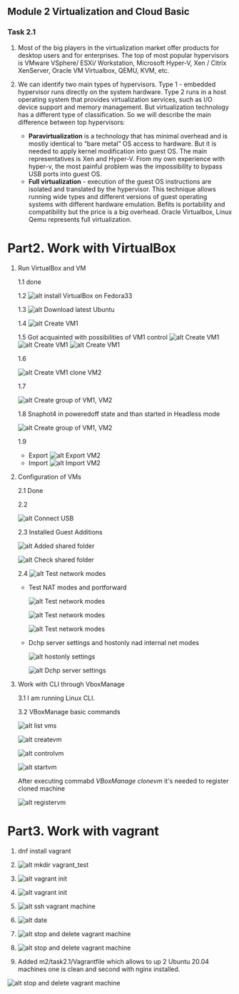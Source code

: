 ## Module 2 Virtualization and Cloud Basic
### Task 2.1
1. Most of the big players in the virtualization market offer products for desktop users and for enterprises. The top of most popular hypervisors is VMware VSphere/ ESXi/ Workstation, Microsoft  Hyper-V, Xen / Citrix XenServer, Oracle VM Virtualbox, QEMU, KVM, etc.

2. We can identify two main types of hypervisors. Type 1 - embedded hypervisor runs directly on the system hardware. Type 2 runs in a host operating system that provides virtualization services, such as I/O device support and memory management. But virtualization technology has a different type of classification. So we will describe the main difference between top hypervisors:
    + **Paravirtualization** is a technology that has minimal overhead and is mostly identical to “bare metal” OS access to hardware. But it is needed to apply kernel modification into guest OS. The main representatives is Xen and Hyper-V. From my own experience with hyper-v, the most painful problem was the impossibility to bypass USB ports into guest OS.
    + **Full virtualization** - execution of the guest OS  instructions are isolated and translated by the hypervisor. This technique allows running wide types and different versions of guest operating systems with different hardware emulation. Befits is portability and compatibility but the price is a big overhead. Oracle Virtualbox, Linux Qemu represents full virtualization. 
# **Part2. Work with VirtualBox**
1. Run VirtualBox and VM

    1.1 done

    1.2 ![alt install VirtualBox on Fedora33](/m2/task2.1/images/1_2.png)

    1.3 ![alt Download latest Ubuntu](/m2/task2.1/images/1_3.png)

    1.4 
    ![alt Create VM1](/m2/task2.1/images/1_4.png)

    1.5 Got acquainted with possibilities of VM1 control
    ![alt Create VM1](/m2/task2.1/images/1_5_1.png)
    ![alt Create VM1](/m2/task2.1/images/1_5_2.png)
    ![alt Create VM1](/m2/task2.1/images/1_5_3.png)

    1.6

    ![alt Create VM1 clone VM2](/m2/task2.1/images/1_6.png)

    1.7 

    ![alt Create group of  VM1, VM2](/m2/task2.1/images/1_7.png)

    1.8 Snaphot4 in poweredoff state and than started in Headless mode

     ![alt Create group of  VM1, VM2](/m2/task2.1/images/1_8.png)

    1.9 
    + Export
    ![alt Export  VM2](/m2/task2.1/images/1.9.png)
    + Import
    ![alt Import VM2](/m2/task2.1/images/1_9_1.png)
2. Configuration of VMs

    2.1 Done

    2.2 

    ![alt Connect USB](/m2/task2.1/images/2_2.png)

    2.3 Installed Guest Additions
  
    ![alt Added shared folder](/m2/task2.1/images/2_3_1.png)

    ![alt Check shared folder](/m2/task2.1/images/2_3_2.png)

    2.4  ![alt Test network modes](/m2/task2.1/images/Vboxnet.png)

    +  Test NAT modes and portforward

        ![alt Test network modes](/m2/task2.1/images/2_4_1.png)

        ![alt Test network modes](/m2/task2.1/images/2_4_2.png)

        ![alt Test network modes](/m2/task2.1/images/2_4_3.png)

    + Dchp server settings and hostonly nad internal net modes

        ![alt hostonly settings](/m2/task2.1/images/2_4_4.png)

        ![alt Dchp server settings](/m2/task2.1/images/2_4_5.png)
    
3. Work with CLI through VboxManage 
    
    3.1 I am running Linux CLI.
    
    3.2 VBoxManage basic commands
     
    ![alt list vms](/m2/task2.1/images/2_5_1.png)

    ![alt createvm](/m2/task2.1/images/2_5_2.png)

    ![alt controlvm](/m2/task2.1/images/2_5_3.png)

    ![alt startvm](/m2/task2.1/images/2_5_4.png)

    After executing commabd *VBoxManage clonevm* it's needed to register cloned machine

    ![alt registervm](/m2/task2.1/images/2_5_5.png)
# **Part3. Work with vagrant**

 1. dnf install vagrant

 2. ![alt mkdir vagrant_test](/m2/task2.1/images/3.2.png)

 3. ![alt vagrant init](/m2/task2.1/images/3.3.png)

 4. ![alt vagrant init](/m2/task2.1/images/3.4.png)

 5. ![alt ssh vagrant machine](/m2/task2.1/images/3.5.png)

 6. ![alt date](/m2/task2.1/images/3.6.png)

 7. ![alt stop and delete vagrant machine](/m2/task2.1/images/3.7.png)

 8. ![alt stop and delete vagrant machine](/m2/task2.1/images/3.8.png)
 
 9. Added m2/task2.1/Vagrantfile which allows to up 2 Ubuntu 20.04 machines one is clean and second with nginx installed.
 
   ![alt stop and delete vagrant machine](/m2/task2.1/images/3.9.png)
   



